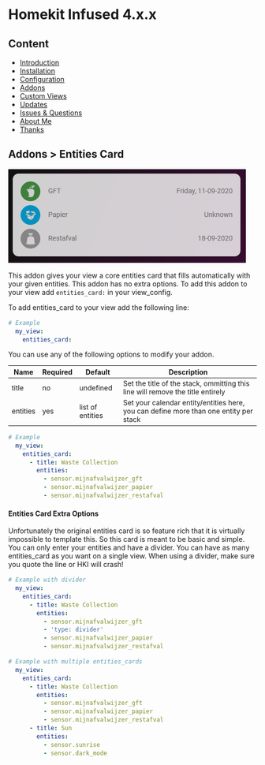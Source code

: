 # Homekit Infused 4.x.x

## Content
- [Introduction](../index.md)
- [Installation](../installation.md)
- [Configuration](../configuration.md)
- [Addons](../addons.md)
- [Custom Views](../custom_views.md)
- [Updates](../updates.md)
- [Issues & Questions](../issues.md)
- [About Me](../about.md)
- [Thanks](../thanks.md)

## Addons > Entities Card

![Homekit Infused](../images/waste-collection-card.png)

This addon gives your view a core entities card that fills automatically with your given entities.
This addon has no extra options.
To add this addon to your view add `entities_card:` in your view_config.

To add entities_card to your view add the following line:

```yaml
# Example
  my_view:
    entities_card:
```

You can use any of the following options to modify your addon.

| Name | Required | Default | Description |
|----------------------------------|-------------|----------------------|-----------------------------------------------------------------------------------------------------------------------------------------------------------------------------------|
| title | no | undefined | Set the title of the stack, ommitting this line will remove the title entirely |
| entities | yes | list of entities | Set your calendar entity/entities here, you can define more than one entity per stack |

```yaml
# Example
  my_view:
    entities_card:
      - title: Waste Collection
        entities:
          - sensor.mijnafvalwijzer_gft
          - sensor.mijnafvalwijzer_papier
          - sensor.mijnafvalwijzer_restafval
``` 

#### Entities Card Extra Options

Unfortunately the original entities card is so feature rich that it is virtually impossible to template this. So this card is meant to be basic and simple. You can only enter your entities and have a divider.
You can have as many entities_card as you want on a single view. When using a divider, make sure you quote the line or HKI will crash!

```yaml
# Example with divider
  my_view:
    entities_card:
      - title: Waste Collection
        entities:
          - sensor.mijnafvalwijzer_gft
          - 'type: divider'
          - sensor.mijnafvalwijzer_papier
          - sensor.mijnafvalwijzer_restafval
``` 
```yaml
# Example with multiple entities_cards
  my_view:
    entities_card:
      - title: Waste Collection
        entities:
          - sensor.mijnafvalwijzer_gft
          - sensor.mijnafvalwijzer_papier
          - sensor.mijnafvalwijzer_restafval
      - title: Sun
        entities:
          - sensor.sunrise
          - sensor.dark_mode
``` 